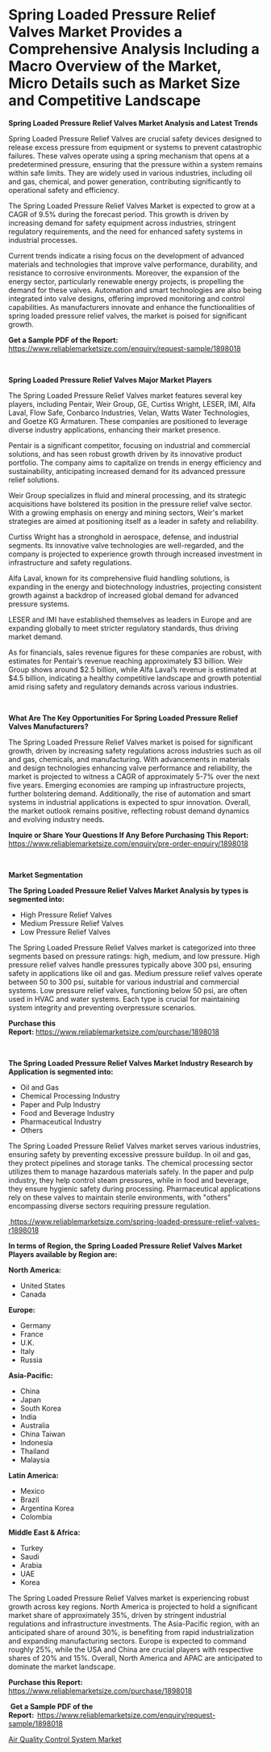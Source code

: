 <p><h1>Spring Loaded Pressure Relief Valves Market Provides a Comprehensive Analysis Including a Macro Overview of the Market, Micro Details such as Market Size and Competitive Landscape</h1></p><p><strong>Spring Loaded Pressure Relief Valves Market Analysis and Latest Trends</strong></p>
<p><p>Spring Loaded Pressure Relief Valves are crucial safety devices designed to release excess pressure from equipment or systems to prevent catastrophic failures. These valves operate using a spring mechanism that opens at a predetermined pressure, ensuring that the pressure within a system remains within safe limits. They are widely used in various industries, including oil and gas, chemical, and power generation, contributing significantly to operational safety and efficiency.</p><p>The Spring Loaded Pressure Relief Valves Market is expected to grow at a CAGR of 9.5% during the forecast period. This growth is driven by increasing demand for safety equipment across industries, stringent regulatory requirements, and the need for enhanced safety systems in industrial processes. </p><p>Current trends indicate a rising focus on the development of advanced materials and technologies that improve valve performance, durability, and resistance to corrosive environments. Moreover, the expansion of the energy sector, particularly renewable energy projects, is propelling the demand for these valves. Automation and smart technologies are also being integrated into valve designs, offering improved monitoring and control capabilities. As manufacturers innovate and enhance the functionalities of spring loaded pressure relief valves, the market is poised for significant growth.</p></p>
<p><strong>Get a Sample PDF of the Report:&nbsp;</strong> <a href="https://www.reliablemarketsize.com/enquiry/request-sample/1898018?utm_campaign=2464&utm_medium=2&utm_source=Github&utm_content=ia&utm_term=16022025&utm_id=spring-loaded-pressure-relief-valves">https://www.reliablemarketsize.com/enquiry/request-sample/1898018</a></p>
<p>&nbsp;</p>
<p><strong>Spring Loaded Pressure Relief Valves Major Market Players</strong></p>
<p><p>The Spring Loaded Pressure Relief Valves market features several key players, including Pentair, Weir Group, GE, Curtiss Wright, LESER, IMI, Alfa Laval, Flow Safe, Conbarco Industries, Velan, Watts Water Technologies, and Goetze KG Armaturen. These companies are positioned to leverage diverse industry applications, enhancing their market presence.</p><p>Pentair is a significant competitor, focusing on industrial and commercial solutions, and has seen robust growth driven by its innovative product portfolio. The company aims to capitalize on trends in energy efficiency and sustainability, anticipating increased demand for its advanced pressure relief solutions.</p><p>Weir Group specializes in fluid and mineral processing, and its strategic acquisitions have bolstered its position in the pressure relief valve sector. With a growing emphasis on energy and mining sectors, Weir's market strategies are aimed at positioning itself as a leader in safety and reliability.</p><p>Curtiss Wright has a stronghold in aerospace, defense, and industrial segments. Its innovative valve technologies are well-regarded, and the company is projected to experience growth through increased investment in infrastructure and safety regulations. </p><p>Alfa Laval, known for its comprehensive fluid handling solutions, is expanding in the energy and biotechnology industries, projecting consistent growth against a backdrop of increased global demand for advanced pressure systems.</p><p>LESER and IMI have established themselves as leaders in Europe and are expanding globally to meet stricter regulatory standards, thus driving market demand.</p><p>As for financials, sales revenue figures for these companies are robust, with estimates for Pentair’s revenue reaching approximately $3 billion. Weir Group shows around $2.5 billion, while Alfa Laval’s revenue is estimated at $4.5 billion, indicating a healthy competitive landscape and growth potential amid rising safety and regulatory demands across various industries.</p></p>
<p>&nbsp;</p>
<p><strong>What Are The Key Opportunities For Spring Loaded Pressure Relief Valves Manufacturers?</strong></p>
<p><p>The Spring Loaded Pressure Relief Valves market is poised for significant growth, driven by increasing safety regulations across industries such as oil and gas, chemicals, and manufacturing. With advancements in materials and design technologies enhancing valve performance and reliability, the market is projected to witness a CAGR of approximately 5-7% over the next five years. Emerging economies are ramping up infrastructure projects, further bolstering demand. Additionally, the rise of automation and smart systems in industrial applications is expected to spur innovation. Overall, the market outlook remains positive, reflecting robust demand dynamics and evolving industry needs.</p></p>
<p><strong>Inquire or Share Your Questions If Any Before Purchasing This Report:</strong> <a href="https://www.reliablemarketsize.com/enquiry/pre-order-enquiry/1898018?utm_campaign=2464&utm_medium=2&utm_source=Github&utm_content=ia&utm_term=16022025&utm_id=spring-loaded-pressure-relief-valves">https://www.reliablemarketsize.com/enquiry/pre-order-enquiry/1898018</a></p>
<p>&nbsp;</p>
<p><strong>Market Segmentation</strong></p>
<p><strong>The Spring Loaded Pressure Relief Valves Market Analysis by types is segmented into:</strong></p>
<p><ul><li>High Pressure Relief Valves</li><li>Medium Pressure Relief Valves</li><li>Low Pressure Relief Valves</li></ul></p>
<p><p>The Spring Loaded Pressure Relief Valves market is categorized into three segments based on pressure ratings: high, medium, and low pressure. High pressure relief valves handle pressures typically above 300 psi, ensuring safety in applications like oil and gas. Medium pressure relief valves operate between 50 to 300 psi, suitable for various industrial and commercial systems. Low pressure relief valves, functioning below 50 psi, are often used in HVAC and water systems. Each type is crucial for maintaining system integrity and preventing overpressure scenarios.</p></p>
<p><strong>Purchase this Report:&nbsp;</strong><a href="https://www.reliablemarketsize.com/purchase/1898018?utm_campaign=2464&utm_medium=2&utm_source=Github&utm_content=ia&utm_term=16022025&utm_id=spring-loaded-pressure-relief-valves">https://www.reliablemarketsize.com/purchase/1898018</a></p>
<p>&nbsp;</p>
<p><strong>The Spring Loaded Pressure Relief Valves Market Industry Research by Application is segmented into:</strong></p>
<p><ul><li>Oil and Gas</li><li>Chemical Processing Industry</li><li>Paper and Pulp Industry</li><li>Food and Beverage Industry</li><li>Pharmaceutical Industry</li><li>Others</li></ul></p>
<p><p>The Spring Loaded Pressure Relief Valves market serves various industries, ensuring safety by preventing excessive pressure buildup. In oil and gas, they protect pipelines and storage tanks. The chemical processing sector utilizes them to manage hazardous materials safely. In the paper and pulp industry, they help control steam pressures, while in food and beverage, they ensure hygienic safety during processing. Pharmaceutical applications rely on these valves to maintain sterile environments, with "others" encompassing diverse sectors requiring pressure regulation.</p></p>
<p><a href="https://www.reliablemarketsize.com/spring-loaded-pressure-relief-valves-r1898018?utm_campaign=2464&utm_medium=2&utm_source=Github&utm_content=ia&utm_term=16022025&utm_id=spring-loaded-pressure-relief-valves">&nbsp;https://www.reliablemarketsize.com/spring-loaded-pressure-relief-valves-r1898018</a></p>
<p><strong>In terms of Region, the Spring Loaded Pressure Relief Valves Market Players available by Region are:</strong></p>
<p>
    <p> <strong> North America: </strong>
        <ul>
            <li>United States</li>
            <li>Canada</li>
        </ul>
        </p> 
    <p> <strong> Europe: </strong>
        <ul>
            <li>Germany</li>
            <li>France</li>
            <li>U.K.</li>
            <li>Italy</li>
            <li>Russia</li>
        </ul>
        </p> 
    <p> <strong> Asia-Pacific: </strong>
        <ul>
            <li>China</li>
            <li>Japan</li>
            <li>South Korea</li>
            <li>India</li>
            <li>Australia</li>
            <li>China Taiwan</li>
            <li>Indonesia</li>
            <li>Thailand</li>
            <li>Malaysia</li>
        </ul>
        </p> 
    <p> <strong> Latin America: </strong>
        <ul>
            <li>Mexico</li>
            <li>Brazil</li>
            <li>Argentina Korea</li>
            <li>Colombia</li>
        </ul>
        </p> 
    <p> <strong> Middle East & Africa: </strong>
        <ul>
            <li>Turkey</li>
            <li>Saudi</li>
            <li>Arabia</li>
            <li>UAE</li>
            <li>Korea</li>
        </ul>
    </p>
    </p>
<p><p>The Spring Loaded Pressure Relief Valves market is experiencing robust growth across key regions. North America is projected to hold a significant market share of approximately 35%, driven by stringent industrial regulations and infrastructure investments. The Asia-Pacific region, with an anticipated share of around 30%, is benefiting from rapid industrialization and expanding manufacturing sectors. Europe is expected to command roughly 25%, while the USA and China are crucial players with respective shares of 20% and 15%. Overall, North America and APAC are anticipated to dominate the market landscape.</p></p>
<p><strong>Purchase this Report: </strong><a href="https://www.reliablemarketsize.com/purchase/1898018?utm_campaign=2464&utm_medium=2&utm_source=Github&utm_content=ia&utm_term=16022025&utm_id=spring-loaded-pressure-relief-valves">https://www.reliablemarketsize.com/purchase/1898018</a></p>
<p>&nbsp;<strong>Get a Sample PDF of the Report:&nbsp;&nbsp;</strong><a href="https://www.reliablemarketsize.com/enquiry/request-sample/1898018?utm_campaign=2464&utm_medium=2&utm_source=Github&utm_content=ia&utm_term=16022025&utm_id=spring-loaded-pressure-relief-valves">https://www.reliablemarketsize.com/enquiry/request-sample/1898018</a></p>
<p><strong></strong></p>
<p><p><a href="https://github.com/ccreola81/Market-Research-Report-List-1/blob/main/air-quality-control-system-market.md?utm_campaign=2464&utm_medium=2&utm_source=Github&utm_content=ia&utm_term=16022025&utm_id=spring-loaded-pressure-relief-valves">Air Quality Control System Market</a></p></p>